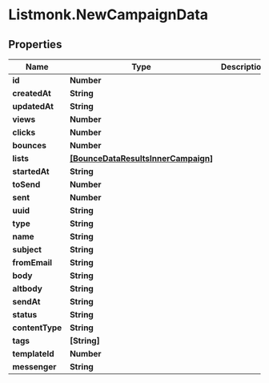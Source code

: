 # Listmonk.NewCampaignData

## Properties

Name | Type | Description | Notes
------------ | ------------- | ------------- | -------------
**id** | **Number** |  | [optional] 
**createdAt** | **String** |  | [optional] 
**updatedAt** | **String** |  | [optional] 
**views** | **Number** |  | [optional] 
**clicks** | **Number** |  | [optional] 
**bounces** | **Number** |  | [optional] 
**lists** | [**[BounceDataResultsInnerCampaign]**](BounceDataResultsInnerCampaign.md) |  | [optional] 
**startedAt** | **String** |  | [optional] 
**toSend** | **Number** |  | [optional] 
**sent** | **Number** |  | [optional] 
**uuid** | **String** |  | [optional] 
**type** | **String** |  | [optional] 
**name** | **String** |  | [optional] 
**subject** | **String** |  | [optional] 
**fromEmail** | **String** |  | [optional] 
**body** | **String** |  | [optional] 
**altbody** | **String** |  | [optional] 
**sendAt** | **String** |  | [optional] 
**status** | **String** |  | [optional] 
**contentType** | **String** |  | [optional] 
**tags** | **[String]** |  | [optional] 
**templateId** | **Number** |  | [optional] 
**messenger** | **String** |  | [optional] 


